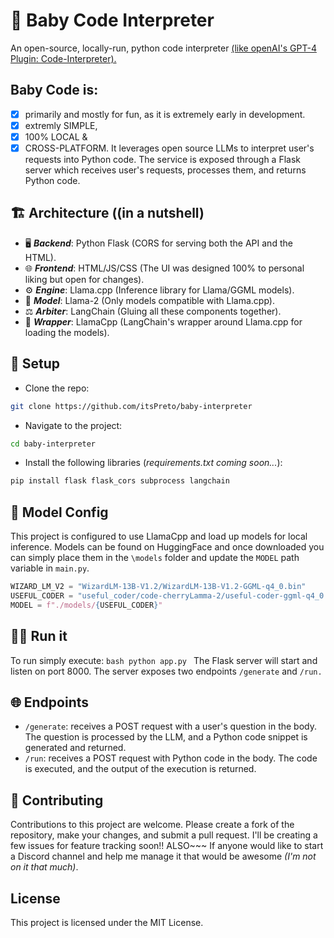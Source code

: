 # 🦙 Baby Code Interpreter
An open-source, locally-run, python code interpreter [(like openAI's GPT-4 Plugin: Code-Interpreter).](https://pub.towardsai.net/gpt-4-code-interpreter-your-magic-wand-for-instant-python-data-visuals-f40fcfb5e39b)

## Baby Code is:
- [x] primarily and mostly for fun, as it is extremely early in development.
- [x] extremly SIMPLE,
- [x] 100% LOCAL &
- [x] CROSS-PLATFORM.
It leverages open source LLMs to interpret user's requests into Python code. 
The service is exposed through a Flask server which receives user's requests, processes them, and returns Python code.

## 🏗️ Architecture ((in a nutshell)

- 🖥️ **_Backend_**: Python Flask (CORS for serving both the API and the HTML).
- 🌐 **_Frontend_**: HTML/JS/CSS (The UI was designed 100% to personal liking but open for changes).
- ⚙️ **_Engine_**: Llama.cpp (Inference library for Llama/GGML models).
- 🧠 **_Model_**: Llama-2 (Only models compatible with Llama.cpp).
- ⚖️ **_Arbiter_**: LangChain (Gluing all these components together).
- 🎁 **_Wrapper_**: LlamaCpp (LangChain's wrapper around Llama.cpp for loading the models).

## 🚀 Setup
- Clone the repo:
```bash 
git clone https://github.com/itsPreto/baby-interpreter
```
-  Navigate to the project:
```bash 
cd baby-interpreter
```
- Install the following libraries (_requirements.txt coming soon..._):
```bash 
pip install flask flask_cors subprocess langchain
```
## 🧠 Model Config
This project is configured to use LlamaCpp and load up models for local inference.
Models can be found on HuggingFace and once downloaded you can simply place them in the `\models` folder and update the `MODEL` path variable in `main.py`.
```python 
WIZARD_LM_V2 = "WizardLM-13B-V1.2/WizardLM-13B-V1.2-GGML-q4_0.bin"
USEFUL_CODER = "useful_coder/code-cherryLamma-2/useful-coder-ggml-q4_0.bin"
MODEL = f"./models/{USEFUL_CODER}"
```
## 🏃‍♀️ Run it
To run simply execute:
```bash python app.py ```
The Flask server will start and listen on port 8000. The server exposes two endpoints ```/generate``` and ```/run.```
## 🌐 Endpoints
- `/generate`: receives a POST request with a user's question in the body. The question is processed by the LLM, and a 
Python code snippet is generated and returned.
- `/run`: receives a POST request with Python code in the body. The code is executed, and the output of the execution 
is returned.
## 🤝 Contributing
  Contributions to this project are welcome. Please create a fork of the repository, make your changes, and submit a pull 
request.
  I'll be creating a few issues for feature tracking soon!!
  ALSO~~~ If anyone would like to start a Discord channel and help me manage it that would be awesome _(I'm not on it that much)_.
## License
This project is licensed under the MIT License.
